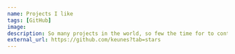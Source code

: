 ```yaml
---
name: Projects I like
tags: [GitHub]
image: 
description: So many projects in the world, so few the time for to contribute to. Here's a full list of projects I <strike>liked</strike> starred on GitHub.
external_url: https://github.com/keunes?tab=stars
---
```

